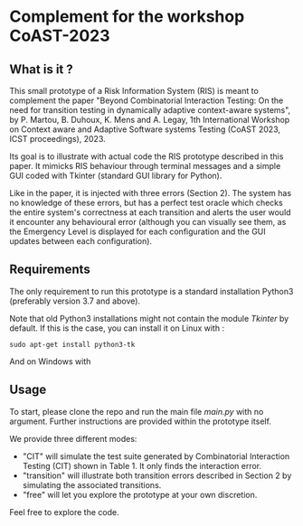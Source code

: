 # Complement for the workshop CoAST-2023
## What is it ?
This small prototype of a Risk Information System (RIS) is meant to complement the paper "Beyond Combinatorial Interaction Testing: On the need for transition testing in dynamically adaptive context-aware systems", by P. Martou, B. Duhoux, K. Mens and A. Legay,  1th International Workshop on Context aware and Adaptive Software systems Testing (CoAST 2023, ICST proceedings), 2023.

Its goal is to illustrate with actual code the RIS prototype described in this paper. It mimicks RIS behaviour through terminal messages and a simple GUI coded with Tkinter (standard GUI library for Python).

Like in the paper, it is injected with three errors (Section 2). The system has no knowledge of these errors, but has a perfect test oracle which checks the entire system's correctness at each transition and alerts the user would it encounter any behavioural error (although you can visually see them, as the Emergency Level is displayed for each configuration and the GUI updates between each configuration).

## Requirements

The only requirement to run this prototype is a standard installation Python3 (preferably version 3.7 and above).

Note that old Python3 installations might not contain the module _Tkinter_ by default. If this is the case, you can install it on Linux with : 
```
sudo apt-get install python3-tk
```

And on Windows with
## Usage

To start, please clone the repo and run the main file _main.py_ with no argument. Further instructions are provided within the prototype itself.

We provide three different modes:
- "CIT" will simulate the test suite generated by Combinatorial Interaction Testing (CIT) shown in Table 1. It only finds the interaction error.
- "transition" will illustrate both transition errors described in Section 2 by simulating the associated transitions.
- "free" will let you explore the prototype at your own discretion.

Feel free to explore the code.
